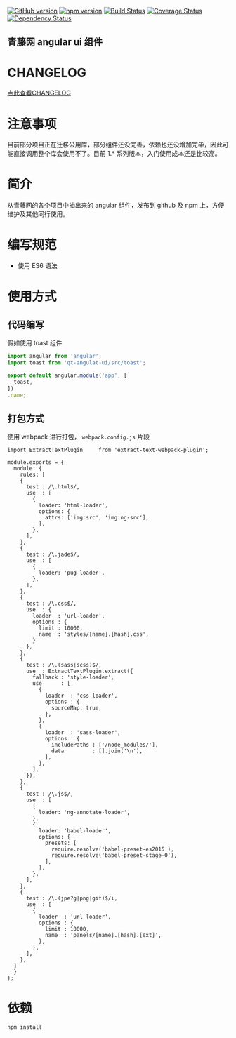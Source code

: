 [![GitHub version](https://badge.fury.io/gh/61qt%2Fqt-angular-ui.svg)](https://badge.fury.io/gh/61qt%2Fqt-angular-ui)
[![npm version](https://badge.fury.io/js/qt-angular-ui.svg)](https://badge.fury.io/js/qt-angular-ui)
[![Build Status](https://travis-ci.org/61qt/qt-angular-ui.svg?branch=master)](https://travis-ci.org/61qt/qt-angular-ui)
[![Coverage Status](https://coveralls.io/repos/github/61qt/qt-angular-ui/badge.svg?branch=master)](https://coveralls.io/github/61qt/qt-angular-ui?branch=master)
[![Dependency Status](https://dependencyci.com/github/61qt/qt-angular-ui/badge)](https://dependencyci.com/github/61qt/qt-angular-ui)

青藤网 angular ui 组件
---

# CHANGELOG
<a href="./CHANGELOG.md">点此查看CHANGELOG</a>

# 注意事项

目前部分项目正在迁移公用库，部分组件还没完善，依赖也还没增加完毕，因此可能直接调用整个库会使用不了。目前 1.* 系列版本，入门使用成本还是比较高。

# 简介

从青藤网的各个项目中抽出来的 angular 组件，发布到 github 及 npm 上，方便维护及其他同行使用。

# 编写规范

- 使用 ES6 语法

# 使用方式

## 代码编写

假如使用 toast 组件

```javascript
import angular from 'angular';
import toast from 'qt-angulat-ui/src/toast';

export default angular.module('app', [
  toast,
])
.name;
```

## 打包方式

使用 webpack 进行打包， `webpack.config.js` 片段

```
import ExtractTextPlugin     from 'extract-text-webpack-plugin';

module.exports = {
  module: {
    rules: [
    {
      test : /\.html$/,
      use  : [
        {
          loader: 'html-loader',
          options: {
            attrs: ['img:src', 'img:ng-src'],
          },
        },
      ],
    },
    {
      test : /\.jade$/,
      use  : [
        {
          loader: 'pug-loader',
        },
      ],
    },
    {
      test : /\.css$/,
      use  : {
        loader  : 'url-loader',
        options : {
          limit : 10000,
          name  : 'styles/[name].[hash].css',
        }
      },
    },
    {
      test : /\.(sass|scss)$/,
      use  : ExtractTextPlugin.extract({
        fallback : 'style-loader',
        use      : [
          {
            loader  : 'css-loader',
            options : {
              sourceMap: true,
            },
          },
          {
            loader  : 'sass-loader',
            options : {
              includePaths : ['/node_modules/'],
              data         : [].join('\n'),
            },
          },
        ],
      }),
    },
    {
      test : /\.js$/,
      use  : [
        {
          loader: 'ng-annotate-loader',
        },
        {
          loader: 'babel-loader',
          options: {
            presets: [
              require.resolve('babel-preset-es2015'),
              require.resolve('babel-preset-stage-0'),
            ],
          },
        },
      ],
    },
    {
      test : /\.(jpe?g|png|gif)$/i,
      use  : [
        {
          loader  : 'url-loader',
          options : {
            limit : 10000,
            name  : 'panels/[name].[hash].[ext]',
          },
        },
      ],
    },
  ]
  }
};
```
# 依赖
```
npm install
```